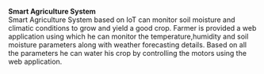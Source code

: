 <b>Smart Agriculture System</b><br>
Smart Agriculture System based on IoT can monitor soil moisture and climatic conditions to grow and yield a good crop. Farmer is provided a web application using which he can monitor the temperature,humidity and soil moisture parameters along with weather forecasting details.
Based on all the parameters he can water his crop by controlling the motors using the web application. 
